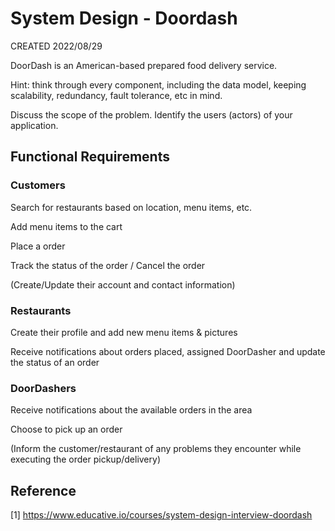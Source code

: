 # System Design - Doordash

CREATED 2022/08/29

DoorDash is an American-based prepared food delivery service.

Hint: think through every component, including the data model, keeping scalability, redundancy, fault tolerance, etc in mind.

Discuss the scope of the problem. Identify the users (actors) of your application.

## Functional Requirements

### Customers

Search for restaurants based on location, menu items, etc.

Add menu items to the cart

Place a order

Track the status of the order / Cancel the order

(Create/Update their account and contact information)

### Restaurants

Create their profile and add new menu items & pictures

Receive notifications about orders placed, assigned DoorDasher and update the status of an order

### DoorDashers

Receive notifications about the available orders in the area

Choose to pick up an order

(Inform the customer/restaurant of any problems they encounter while executing the order pickup/delivery)

## Reference

[1] <https://www.educative.io/courses/system-design-interview-doordash>
